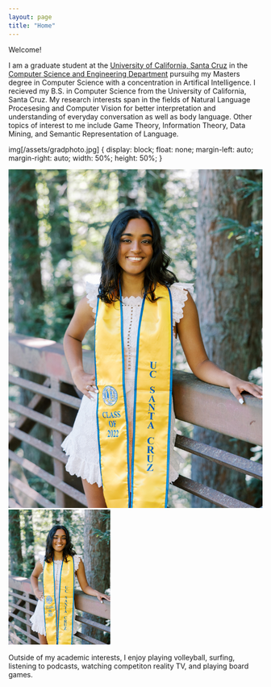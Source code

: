 ```yaml
---
layout: page
title: "Home"
---
```


Welcome!

I am a graduate student at the [University of California, Santa Cruz](https://www.ucsc.edu/) in the [Computer Science and Engineering Department](https://engineering.ucsc.edu/departments/computer-science-and-engineering) pursuihg my Masters degree in Computer Science with a concentration in Artifical Intelligence. I recieved my B.S. in Computer Science from the University of California, Santa Cruz. My research interests span in the fields of Natural Language Procesesing and Computer Vision for better interpretation and understanding of everyday conversation as well as body language. Other topics of interest to me include Game Theory, Information Theory, Data Mining, and Semantic Representation of Language.

img[/assets/gradphoto.jpg] {
    display: block;
    float: none;
    margin-left: auto;
    margin-right: auto;
    width: 50%;
    height: 50%;
}

![img](/assets/gradphoto.jpg)
<img src="/assets/gradphoto.jpg" alt=“picture” style="height: 40%; width:40%; align:center" />
                                             
Outside of my academic interests, I enjoy playing volleyball, surfing, listening to podcasts, watching competiton reality TV, and playing board games.


